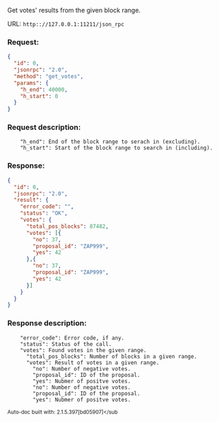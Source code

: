 Get votes' results from the given block range.

URL: ```http:://127.0.0.1:11211/json_rpc```
### Request: 
```json
{
  "id": 0,
  "jsonrpc": "2.0",
  "method": "get_votes",
  "params": {
    "h_end": 40000,
    "h_start": 0
  }
}
```
### Request description: 
```
    "h_end": End of the block range to serach in (excluding).
    "h_start": Start of the block range to search in (including).

```
### Response: 
```json
{
  "id": 0,
  "jsonrpc": "2.0",
  "result": {
    "error_code": "",
    "status": "OK",
    "votes": {
      "total_pos_blocks": 87482,
      "votes": [{
        "no": 37,
        "proposal_id": "ZAP999",
        "yes": 42
      },{
        "no": 37,
        "proposal_id": "ZAP999",
        "yes": 42
      }]
    }
  }
}
```
### Response description: 
```
    "error_code": Error code, if any.
    "status": Status of the call.
    "votes": Found votes in the given range.
      "total_pos_blocks": Number of blocks in a given range.
      "votes": Result of votes in a given range.
        "no": Number of negative votes.
        "proposal_id": ID of the proposal.
        "yes": Nubmer of positve votes.
        "no": Number of negative votes.
        "proposal_id": ID of the proposal.
        "yes": Nubmer of positve votes.

```
<sub>Auto-doc built with: 2.1.5.397[bd05907]</sub
